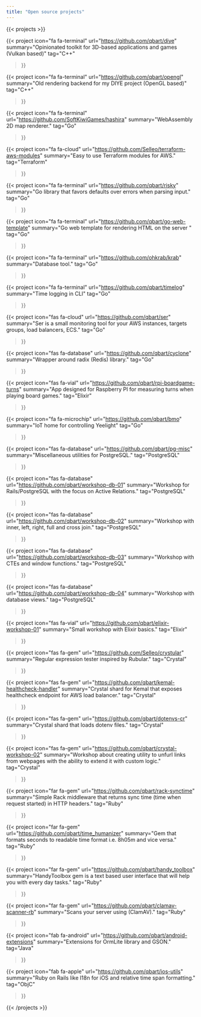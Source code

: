 ```yaml
---
title: "Open source projects"
---
```


{{< projects >}}

{{< project
    icon="fa fa-terminal"
    url="https://github.com/qbart/diye"
    summary="Opinionated toolkit for 3D-based applications and games (Vulkan based)"
    tag="C++"
>}}

{{< project
    icon="fa fa-terminal"
    url="https://github.com/qbart/opengl"
    summary="Old rendering backend for my DIYE project (OpenGL based)"
    tag="C++"
>}}

{{< project
    icon="fa fa-terminal"
    url="https://github.com/SoftKiwiGames/hashira"
    summary="WebAssembly 2D map renderer."
    tag="Go"
>}}

{{< project
    icon="fa fa-cloud"
    url="https://github.com/Selleo/terraform-aws-modules"
    summary="Easy to use Terraform modules for AWS."
    tag="Terraform"
>}}

{{< project
    icon="fa fa-terminal"
    url="https://github.com/qbart/risky"
    summary="Go library that favors defaults over errors when parsing input."
    tag="Go"
>}}

{{< project
    icon="fa fa-terminal"
    url="https://github.com/qbart/go-web-template"
    summary="Go web template for rendering HTML on the server "
    tag="Go"
>}}

{{< project
    icon="fa fa-terminal"
    url="https://github.com/ohkrab/krab"
    summary="Database tool."
    tag="Go"
>}}

{{< project
    icon="fa fa-terminal"
    url="https://github.com/qbart/timelog"
    summary="Time logging in CLI"
    tag="Go"
>}}

{{< project
    icon="fas fa-cloud"
    url="https://github.com/qbart/ser"
    summary="Ser is a small monitoring tool for your AWS instances, targets groups, load balancers, ECS."
    tag="Go"
>}}

{{< project
    icon="fas fa-database"
    url="https://github.com/qbart/cyclone"
    summary="Wrapper around radix (Redis) library."
    tag="Go"
>}}

{{< project
    icon="fas fa-vial"
    url="https://github.com/qbart/rpi-boardgame-turns"
    summary="App designed for Raspberry PI for measuring turns when playing board games."
    tag="Elixir"
>}}

{{< project
    icon="fa fa-microchip"
    url="https://github.com/qbart/bmo"
    summary="IoT home for controlling Yeelight"
    tag="Go"
>}}


{{< project
    icon="fas fa-database"
    url="https://github.com/qbart/pg-misc"
    summary="Miscellaneous utilities for PostgreSQL."
    tag="PostgreSQL"
>}}

{{< project
    icon="fas fa-database"
    url="https://github.com/qbart/workshop-db-01"
    summary="Workshop for Rails/PostgreSQL with the focus on Active Relations."
    tag="PostgreSQL"
>}}

{{< project
    icon="fas fa-database"
    url="https://github.com/qbart/workshop-db-02"
    summary="Workshop with inner, left, right, full and cross join."
    tag="PostgreSQL"
>}}

{{< project
    icon="fas fa-database"
    url="https://github.com/qbart/workshop-db-03"
    summary="Workshop with CTEs and window functions."
    tag="PostgreSQL"
>}}

{{< project
    icon="fas fa-database"
    url="https://github.com/qbart/workshop-db-04"
    summary="Workshop with database views."
    tag="PostgreSQL"
>}}

{{< project
    icon="fas fa-vial"
    url="https://github.com/qbart/elixir-workshop-01"
    summary="Small workshop with Elixir basics."
    tag="Elixir"
>}}

{{< project
    icon="fas fa-gem"
    url="https://github.com/Selleo/crystular"
    summary="Regular expression tester inspired by Rubular."
    tag="Crystal"
>}}

{{< project
    icon="fas fa-gem"
    url="https://github.com/qbart/kemal-healthcheck-handler"
    summary="Crystal shard for Kemal that exposes healthcheck endpoint for AWS load balancer."
    tag="Crystal"
>}}

{{< project
    icon="fas fa-gem"
    url="https://github.com/qbart/dotenvs-cr"
    summary="Crystal shard that loads dotenv files."
    tag="Crystal"
>}}

{{< project
    icon="fas fa-gem"
    url="https://github.com/qbart/crystal-workshop-02"
    summary="Workshop about creating utility to unfurl links from webpages with the ability to extend it with custom logic."
    tag="Crystal"
>}}

{{< project
    icon="far fa-gem"
    url="https://github.com/qbart/rack-synctime"
    summary="Simple Rack middleware that returns sync time (time when request started) in HTTP headers."
    tag="Ruby"
>}}

{{< project
    icon="far fa-gem"
    url="https://github.com/qbart/time_humanizer"
    summary="Gem that formats seconds to readable time format i.e. 8h05m and vice versa."
    tag="Ruby"
>}}

{{< project
    icon="far fa-gem"
    url="https://github.com/qbart/handy_toolbox"
    summary="HandyToolbox gem is a text based user interface that will help you with every day tasks."
    tag="Ruby"
>}}

{{< project
    icon="far fa-gem"
    url="https://github.com/qbart/clamav-scanner-rb"
    summary="Scans your server using (ClamAV)."
    tag="Ruby"
>}}

{{< project
    icon="fab fa-android"
    url="https://github.com/qbart/android-extensions"
    summary="Extensions for OrmLite library and GSON."
    tag="Java"
>}}

{{< project
    icon="fab fa-apple"
    url="https://github.com/qbart/ios-utils"
    summary="Ruby on Rails like I18n for iOS and relative time span formatting."
    tag="ObjC"
>}}

{{< /projects >}}
